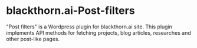# blackthorn.ai-Post-filters
"Post filters" is a Wordpress plugin for blackthorn.ai site. This plugin implements API methods for fetching projects, blog articles, researches and other post-like pages.
